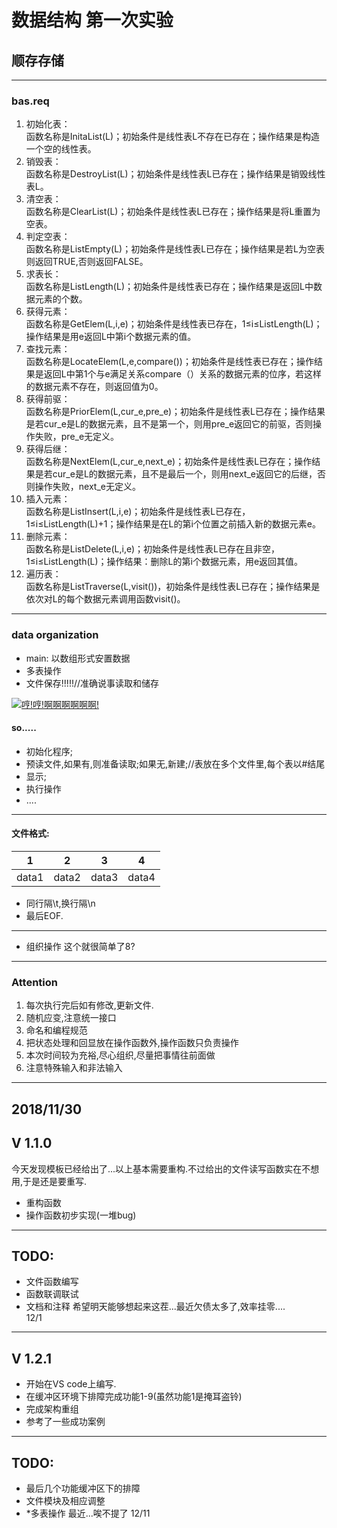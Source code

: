 # 数据结构 第一次实验
## 顺存存储
---
### bas.req

1. 初始化表：<br>
函数名称是InitaList(L)；初始条件是线性表L不存在已存在；操作结果是构造一个空的线性表。
2. 销毁表：<br>
函数名称是DestroyList(L)；初始条件是线性表L已存在；操作结果是销毁线性表L。
3. 清空表：<br>
函数名称是ClearList(L)；初始条件是线性表L已存在；操作结果是将L重置为空表。
4. 判定空表：<br>
函数名称是ListEmpty(L)；初始条件是线性表L已存在；操作结果是若L为空表则返回TRUE,否则返回FALSE。
5. 求表长：<br>
函数名称是ListLength(L)；初始条件是线性表已存在；操作结果是返回L中数据元素的个数。
6. 获得元素：<br>
函数名称是GetElem(L,i,e)；初始条件是线性表已存在，1≤i≤ListLength(L)；操作结果是用e返回L中第i个数据元素的值。
7. 查找元素：<br>
函数名称是LocateElem(L,e,compare())；初始条件是线性表已存在；操作结果是返回L中第1个与e满足关系compare（）关系的数据元素的位序，若这样的数据元素不存在，则返回值为0。
8. 获得前驱：<br>
函数名称是PriorElem(L,cur_e,pre_e)；初始条件是线性表L已存在；操作结果是若cur_e是L的数据元素，且不是第一个，则用pre_e返回它的前驱，否则操作失败，pre_e无定义。
9. 获得后继：<br>
函数名称是NextElem(L,cur_e,next_e)；初始条件是线性表L已存在；操作结果是若cur_e是L的数据元素，且不是最后一个，则用next_e返回它的后继，否则操作失败，next_e无定义。
10. 插入元素：<br>
函数名称是ListInsert(L,i,e)；初始条件是线性表L已存在，1≤i≤ListLength(L)+1；操作结果是在L的第i个位置之前插入新的数据元素e。
11. 删除元素：<br>
函数名称是ListDelete(L,i,e)；初始条件是线性表L已存在且非空，1≤i≤ListLength(L)；操作结果：删除L的第i个数据元素，用e返回其值。
12. 遍历表：<br>
函数名称是ListTraverse(L,visit())，初始条件是线性表L已存在；操作结果是依次对L的每个数据元素调用函数visit()。
---
### data organization
- main: 以数组形式安置数据
- 多表操作
- 文件保存!!!!!//准确说事读取和储存

[![哼!哼!啊啊啊啊啊啊!](https://s1.ax1x.com/2018/11/30/Fmypv9.jpg)](https://imgchr.com/i/Fmypv9)

#### so.....
- 初始化程序;
- 预读文件,如果有,则准备读取;如果无,新建;//表放在多个文件里,每个表以#结尾
- 显示;
- 执行操作
- ....
---
#### 文件格式:
| 1 | 2 | 3 |  4 |
| --- | --- | --- | --- |
| data1 | data2 | data3 | data4 |
- 同行隔\t,换行隔\n
- 最后EOF.
---
- 组织操作
这个就很简单了8?
---
### Attention
1. 每次执行完后如有修改,更新文件.
2. 随机应变,注意统一接口
3. 命名和编程规范
4. 把状态处理和回显放在操作函数外,操作函数只负责操作
5. 本次时间较为充裕,尽心组织,尽量把事情往前面做<br>
6. 注意特殊输入和非法输入
---
2018/11/30
---
## V 1.1.0
今天发现模板已经给出了...以上基本需要重构.不过给出的文件读写函数实在不想用,于是还是要重写.
- 重构函数
- 操作函数初步实现(一堆bug)
---
## TODO:
- 文件函数编写
- 函数联调联试
- 文档和注释
希望明天能够想起来这茬...最近欠债太多了,效率挂零....<br>
12/1
---
##  V 1.2.1
- 开始在VS code上编写.
- 在缓冲区环境下排障完成功能1-9(虽然功能1是掩耳盗铃)
- 完成架构重组
- 参考了一些成功案例
----
## TODO:
- 最后几个功能缓冲区下的排障
- 文件模块及相应调整
- *多表操作
最近...唉不提了
12/11
